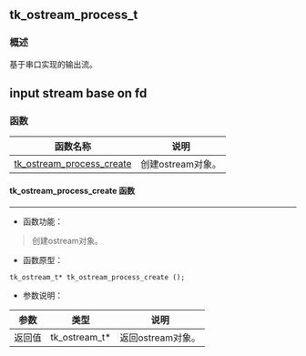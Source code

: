 ## tk\_ostream\_process\_t
### 概述
基于串口实现的输出流。

input stream base on fd
----------------------------------
### 函数
<p id="tk_ostream_process_t_methods">

| 函数名称 | 说明 | 
| -------- | ------------ | 
| <a href="#tk_ostream_process_t_tk_ostream_process_create">tk\_ostream\_process\_create</a> | 创建ostream对象。 |
#### tk\_ostream\_process\_create 函数
-----------------------

* 函数功能：

> <p id="tk_ostream_process_t_tk_ostream_process_create">创建ostream对象。

* 函数原型：

```
tk_ostream_t* tk_ostream_process_create ();
```

* 参数说明：

| 参数 | 类型 | 说明 |
| -------- | ----- | --------- |
| 返回值 | tk\_ostream\_t* | 返回ostream对象。 |
